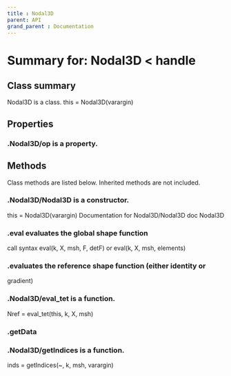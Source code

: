 ```yaml
---
title : Nodal3D
parent: API
grand_parent : Documentation
---
```

# Summary for: **Nodal3D**  < handle

## Class summary

Nodal3D is a class.
this = Nodal3D(varargin)

## Properties

### .Nodal3D/**op** is a property.


## Methods

Class methods are listed below. Inherited methods are not included.

### .**Nodal3D**/Nodal3D is a constructor.
this = Nodal3D(varargin)
Documentation for Nodal3D/Nodal3D
doc Nodal3D

### .**eval** evaluates the global shape function
call syntax
eval(k, X, msh, F, detF) or
eval(k, X, msh, elements)

### .evaluates the reference shape function (either identity or
gradient)

### .Nodal3D/**eval_tet** is a function.
Nref = eval_tet(this, k, X, msh)

### .**getData**

### .Nodal3D/**getIndices** is a function.
inds = getIndices(~, k, msh, varargin)



